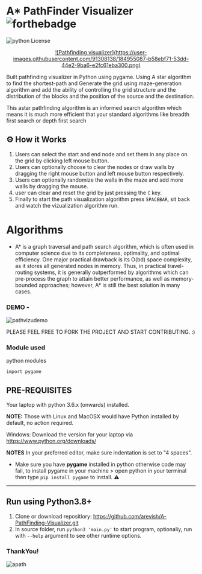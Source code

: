 # A* PathFinder Visualizer ![forthebadge](https://forthebadge.com/images/badges/made-with-python.svg)


![python License](https://img.shields.io/badge/MADE%20WITH-Pygames-green.svg)

<p align="center">
  <a href="https://github.com/arevish/A-Pathfinding-Visualizer" rel="noopener">
  ![Pathfinding visualizer](https://user-images.githubusercontent.com/91308138/184955087-b58ebf71-53dd-44e2-9ba6-e2fc61eba300.png)

  </a>
</p>

Built pathfinding visualizer in Python using pygame. Using A star algorithm to find the shortest-path and Generate the grid using maze-generation algorithm and add the ability of controlling the grid structure and the distribution of the blocks and the position of the source and the destination.

This astar pathfinding algorithm is an informed search algorithm which means it is much more efficient that your standard algorithms like breadth first search or depth first search

## ⚙ How it Works

1. Users can select the start and end node and set them in any place on the grid by clicking left mouse button.
2. Users can optionally choose to clear the nodes or draw walls by dragging the right mouse button and left mouse button respectively.
3. Users can optionally randomize the walls in the maze and add more walls by dragging the mouse.
4. user can clear and reset the grid by just pressing the ` C ` key.
5. Finally to start the path visualization algorithm  press `SPACEBAR`, sit back and watch the vizualization algorithm run.

# Algorithms
- A* is a graph traversal and path search algorithm, which is often used in computer science due to its completeness, optimality, and optimal efficiency. One major practical drawback is its O(bd) space complexity, as it stores all generated nodes in memory. Thus, in practical travel-routing systems, it is generally outperformed by algorithms which can pre-process the graph to attain better performance, as well as memory-bounded approaches; however, A* is still the best solution in many cases.
 
### DEMO - 
![pathvizudemo](https://user-images.githubusercontent.com/91308138/184954955-f242b75c-d761-4d91-805a-d42803decea0.gif)

PLEASE FEEL FREE TO FORK THE PROJECT AND START CONTRIBUTING. :)

### Module used
python modules
```
import pygame
```

## PRE-REQUISITES
Your laptop with python 3.6.x (onwards) installed.

**NOTE:** Those with Linux and MacOSX would have Python installed by default, no action required.

Windows: Download the version for your laptop via https://www.python.org/downloads/

**NOTES**
In your preferred editor, make sure indentation is set to "4 spaces".

* Make sure you have **pygame** installed in python otherwise code may fail, to install pygame in your machine > open python in your terminal then type `pip install pygame` to install. :warning:

---

## Run using Python3.8+
1. Clone or download repositiory: https://github.com/arevish/A-PathFinding-Visualizer.git
2. In source folder, run `python3 'main.py'` to start program, optionally, run with `--help` argument to see other runtime options.
 
### ThankYou!
![apath](https://user-images.githubusercontent.com/91308138/184955004-fbbb507e-7c97-46a8-bea6-17f133a8514e.png)
